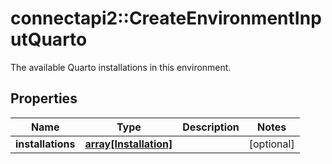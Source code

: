 # connectapi2::CreateEnvironmentInputQuarto

The available Quarto installations in this environment.

## Properties
Name | Type | Description | Notes
------------ | ------------- | ------------- | -------------
**installations** | [**array[Installation]**](Installation.md) |  | [optional] 


